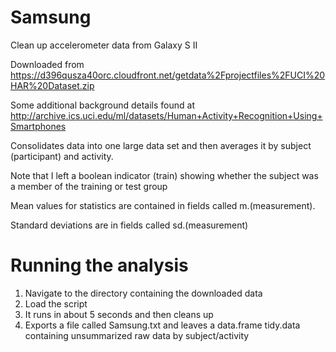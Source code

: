 Samsung
=======

Clean up accelerometer data from Galaxy S II

Downloaded from https://d396qusza40orc.cloudfront.net/getdata%2Fprojectfiles%2FUCI%20HAR%20Dataset.zip 

Some additional background details found at
http://archive.ics.uci.edu/ml/datasets/Human+Activity+Recognition+Using+Smartphones

Consolidates data into one large data set and then averages it by subject (participant) and activity.

Note that I left a boolean indicator (train) showing whether the subject was a member of the training or test group

Mean values for statistics are contained in fields called m.(measurement).

Standard deviations are in fields called sd.(measurement)

# Running the analysis

1. Navigate to the directory containing the downloaded data
2. Load the script
3. It runs in about 5 seconds and then cleans up
4. Exports a file called Samsung.txt and leaves a data.frame tidy.data containing unsummarized raw data by subject/activity
